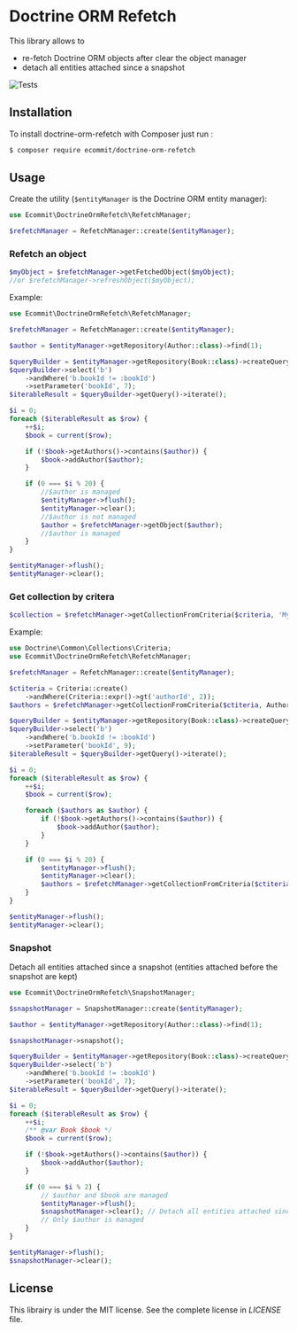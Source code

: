 # Doctrine ORM Refetch

This library allows to 
* re-fetch Doctrine ORM objects after clear the object manager
* detach all entities attached since a snapshot

![Tests](https://github.com/e-commit/doctrine-orm-refetch/workflows/Tests/badge.svg)

## Installation ##

To install doctrine-orm-refetch with Composer just run :

```bash
$ composer require ecommit/doctrine-orm-refetch
```

## Usage ##

Create the utility (`$entityManager` is the Doctrine ORM entity manager):

```php
use Ecommit\DoctrineOrmRefetch\RefetchManager;

$refetchManager = RefetchManager::create($entityManager);
```

### Refetch an object ###

```php
$myObject = $refetchManager->getFetchedObject($myObject);
//or $refetchManager->refreshObject($myObject);
```

Example:

```php
use Ecommit\DoctrineOrmRefetch\RefetchManager;

$refetchManager = RefetchManager::create($entityManager);

$author = $entityManager->getRepository(Author::class)->find(1);

$queryBuilder = $entityManager->getRepository(Book::class)->createQueryBuilder('b');
$queryBuilder->select('b')
    ->andWhere('b.bookId != :bookId')
    ->setParameter('bookId', 7);
$iterableResult = $queryBuilder->getQuery()->iterate();

$i = 0;
foreach ($iterableResult as $row) {
    ++$i;
    $book = current($row);

    if (!$book->getAuthors()->contains($author)) {
        $book->addAuthor($author);
    }

    if (0 === $i % 20) {
        //$author is managed
        $entityManager->flush();
        $entityManager->clear();
        //$author is not managed
        $author = $refetchManager->getObject($author);
        //$author is managed
    }
}

$entityManager->flush();
$entityManager->clear();
```

### Get collection by critera ###

```php
$collection = $refetchManager->getCollectionFromCriteria($criteria, 'MyClass');
```

Example:

```php
use Doctrine\Common\Collections\Criteria;
use Ecommit\DoctrineOrmRefetch\RefetchManager;

$refetchManager = RefetchManager::create($entityManager);

$ctiteria = Criteria::create()
    ->andWhere(Criteria::expr()->gt('authorId', 2));
$authors = $refetchManager->getCollectionFromCriteria($ctiteria, Author::class);

$queryBuilder = $entityManager->getRepository(Book::class)->createQueryBuilder('b');
$queryBuilder->select('b')
    ->andWhere('b.bookId != :bookId')
    ->setParameter('bookId', 9);
$iterableResult = $queryBuilder->getQuery()->iterate();

$i = 0;
foreach ($iterableResult as $row) {
    ++$i;
    $book = current($row);

    foreach ($authors as $author) {
        if (!$book->getAuthors()->contains($author)) {
            $book->addAuthor($author);
        }
    }

    if (0 === $i % 20) {
        $entityManager->flush();
        $entityManager->clear();
        $authors = $refetchManager->getCollectionFromCriteria($ctiteria, Author::class);
    }
}

$entityManager->flush();
$entityManager->clear();
```

### Snapshot ###

Detach all entities attached since a snapshot (entities attached before the snapshot are kept)

```php
use Ecommit\DoctrineOrmRefetch\SnapshotManager;

$snapshotManager = SnapshotManager::create($entityManager);

$author = $entityManager->getRepository(Author::class)->find(1);

$snapshotManager->snapshot();

$queryBuilder = $entityManager->getRepository(Book::class)->createQueryBuilder('b');
$queryBuilder->select('b')
    ->andWhere('b.bookId != :bookId')
    ->setParameter('bookId', 7);
$iterableResult = $queryBuilder->getQuery()->iterate();

$i = 0;
foreach ($iterableResult as $row) {
    ++$i;
    /** @var Book $book */
    $book = current($row);

    if (!$book->getAuthors()->contains($author)) {
        $book->addAuthor($author);
    }

    if (0 === $i % 2) {
        // $author and $book are managed
        $entityManager->flush();
        $snapshotManager->clear(); // Detach all entities attached since the snapshot
        // Only $author is managed
    }
}

$entityManager->flush();
$snapshotManager->clear();
```


## License ##

This librairy is under the MIT license. See the complete license in *LICENSE* file.
